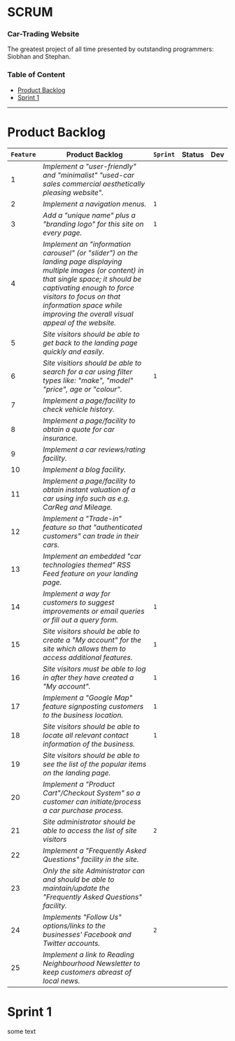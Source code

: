 # SCRUM 
### Car-Trading Website
The greatest project of all time presented by outstanding programmers: Siobhan and Stephan.


### Table of Content
* [Product Backlog](#productbacklog)
* [Sprint 1](#sprint-1)
------------------------------------




# <a name="productbacklog"></a> Product Backlog

`Feature` | Product Backlog | `Sprint` | Status | Dev
--- | --- | --- | --- | --- 
1 | *Implement a  "user-friendly" and "minimalist"  "used-car sales commercial aesthetically pleasing website".* | | |
2 | *Implement a navigation menus.* |`1`| |
3 | *Add a "unique name" plus  a "branding logo" for this site on every page.*  |`1`| |
4 | *Implement an "information carousel" (or "slider") on the landing page displaying multiple images (or content) in that single space; it should be captivating enough to force visitors to focus on that information space while improving the overall visual appeal of the website.* | | |
5 | *Site visitors should be able to get back to the landing page quickly and easily.* | | |
6 | *Site visitiors should be able to search for a car  using filter types like: "make",  "model" "price", age or "colour".* |`1`| |
7 | *Implement a page/facility to check vehicle history.* | | |
8 | *Implement a page/facility to obtain a quote for car insurance.* | | |
9 | *Implement a car reviews/rating facility.* | | |
10 | *Implement a blog facility.* | | |
11 | *Implement a page/facility to obtain instant valuation of a car using info such as e.g. CarReg and Mileage.* | | |
12 | *Implement a  "Trade-in" feature so that "authenticated customers" can trade in their cars.* | | |
13 | *Implement an embedded "car technologies themed" RSS Feed feature on your landing page.* | | |
14 | *Implement a way for customers to suggest improvements or  email queries or fill out a query form.* |`1`| |
15 | *Site visitors should be able to create a "My account" for the site which allows them to access additional features.* |`1`| |
16 | *Site visitors must be able to log in after they have created a "My account".* |`1`| |
17 | *Implement a "Google Map" feature signposting customers to the business location.* |`1`| |
18 | *Site visitors should be able to locate all relevant contact information of the business.* |`1`| |
19 | *Site visitors should be able to see the list of the popular items on the landing page.* | | |
20 | *Implement a "Product Cart"/Checkout System" so a customer can initiate/process a car purchase process.* | | |
21 | *Site administrator should be able to access the list of site visitors* |`2`| |
22 | *Implement a "Frequently Asked Questions" facility in the site.* | | |
23 | *Only the site Administrator can and should be able to maintain/update the "Frequently Asked Questions" facility.* | | |
24 | *Implements  "Follow Us" options/links to the businesses' Facebook and Twitter accounts.* |`2`| |
25 | *Implement a link to Reading Neighbourhood Newsletter to keep customers abreast of local news.* | | |















# <a name="sprint-1"></a> Sprint 1

some text
